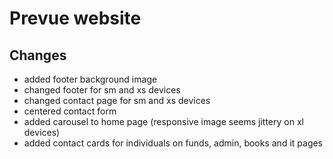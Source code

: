 # Prevue website

## Changes

* added footer background image
* changed footer for sm and xs devices
* changed contact page for sm and xs devices
* centered contact form
* added carousel to home page (responsive image seems jittery on xl devices)
* added contact cards for individuals on funds, admin, books and it pages
